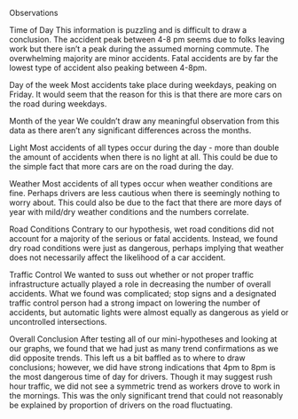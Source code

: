 Observations


Time of Day
This information is puzzling and is difficult to draw a conclusion. The accident peak between 4-8 pm seems due to folks leaving work but there isn’t a peak during the assumed morning commute.
The overwhelming majority are minor accidents. 
Fatal accidents are by far the lowest type of accident also peaking between 4-8pm.

Day of the week
Most accidents take place during weekdays, peaking on Friday. It would seem that the reason for this is that there are more cars on the road during weekdays.

Month of the year
We couldn’t draw any meaningful observation from this data as there aren’t any significant differences across the months.

Light
Most accidents of all types occur during the day - more than double the amount of accidents when there is no light at all. This could be due to the simple fact that more cars are on the road during the day.

Weather
Most accidents of all types occur when weather conditions are fine. 
Perhaps drivers are less cautious when there is seemingly nothing to worry about. 
This could also be due to the fact that there are more days of year with mild/dry weather conditions and the numbers correlate.

Road Conditions
Contrary to our hypothesis, wet road conditions did not account for a majority of the serious or fatal accidents. Instead, we found dry road conditions were just as dangerous, perhaps implying that weather does not necessarily affect the likelihood of a car accident. 

Traffic Control
We wanted to suss out whether or not proper traffic infrastructure actually played a role in decreasing the number of overall accidents. What we found was complicated; stop signs and a designated traffic control person had a strong impact on lowering the number of accidents, but automatic lights were almost equally as dangerous as yield or uncontrolled intersections. 


Overall Conclusion
After testing all of our mini-hypotheses and looking at our graphs, we found that we had just as many trend confirmations as we did opposite trends. This left us a bit baffled as to where to draw conclusions; however, we did have strong indications that 4pm to 8pm is the most dangerous time of day for drivers. Though it may suggest rush hour traffic, we did not see a symmetric trend as workers drove to work in the mornings. This was the only significant trend that could not reasonably be explained by proportion of drivers on the road fluctuating. 

